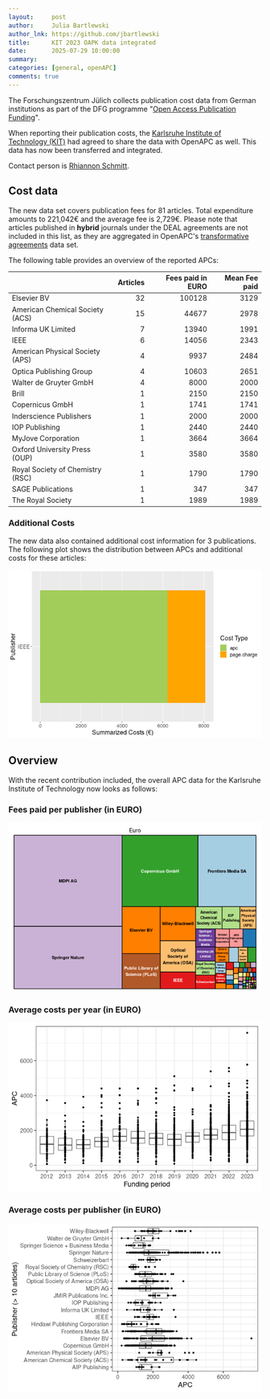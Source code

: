 ```yaml
---
layout:     post
author:     Julia Bartlewski
author_lnk: https://github.com/jbartlewski
title:      KIT 2023 OAPK data integrated
date:       2025-07-29 10:00:00
summary:    
categories: [general, openAPC]
comments: true
---
```





The Forschungszentrum Jülich collects publication cost data from German institutions as part of the DFG programme "[Open Access Publication Funding](https://www.fz-juelich.de/en/zb/open-science/open-access/monitoring-dfg-oa-publication-funding)".

When reporting their publication costs, the [Karlsruhe Institute of Technology (KIT)](http://www.kit.edu/english/) had agreed to share the data with OpenAPC as well. This data has now been transferred and integrated.

Contact person is [Rhiannon Schmitt](mailto:openaccess@bibliothek.kit.edu).

## Cost data



The new data set covers publication fees for 81 articles. Total expenditure amounts to 221,042€ and the average fee is 2,729€. Please note that articles published in **hybrid** journals under the DEAL agreements are not included in this list, as they are aggregated in OpenAPC's [transformative agreements](https://github.com/OpenAPC/openapc-de/tree/master/data/transformative_agreements) data set. 

The following table provides an overview of the reported APCs: 



|                                 | Articles| Fees paid in EURO| Mean Fee paid|
|:--------------------------------|--------:|-----------------:|-------------:|
|Elsevier BV                      |       32|            100128|          3129|
|American Chemical Society (ACS)  |       15|             44677|          2978|
|Informa UK Limited               |        7|             13940|          1991|
|IEEE                             |        6|             14056|          2343|
|American Physical Society (APS)  |        4|              9937|          2484|
|Optica Publishing Group          |        4|             10603|          2651|
|Walter de Gruyter GmbH           |        4|              8000|          2000|
|Brill                            |        1|              2150|          2150|
|Copernicus GmbH                  |        1|              1741|          1741|
|Inderscience Publishers          |        1|              2000|          2000|
|IOP Publishing                   |        1|              2440|          2440|
|MyJove Corporation               |        1|              3664|          3664|
|Oxford University Press (OUP)    |        1|              3580|          3580|
|Royal Society of Chemistry (RSC) |        1|              1790|          1790|
|SAGE Publications                |        1|               347|           347|
|The Royal Society                |        1|              1989|          1989|



### Additional Costs



The new data also contained additional cost information for 3 publications. The following plot shows the distribution between APCs and additional costs for these articles:


![plot of chunk additional_costs_kit_2025_07_29_full](/figure/additional_costs_kit_2025_07_29_full-1.png)

## Overview

With the recent contribution included, the overall APC data for the Karlsruhe Institute of Technology now looks as follows:

### Fees paid per publisher (in EURO)

![plot of chunk tree_kit_2025_07_29_full](/figure/tree_kit_2025_07_29_full-1.png)

###  Average costs per year (in EURO)

![plot of chunk box_kit_2025_07_29_year_full](/figure/box_kit_2025_07_29_year_full-1.png)

###  Average costs per publisher (in EURO)

![plot of chunk box_kit_2025_07_29_publisher_full](/figure/box_kit_2025_07_29_publisher_full-1.png)
